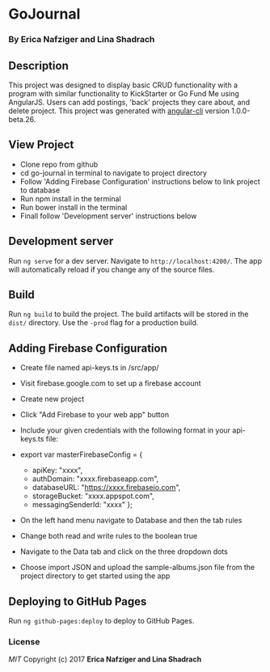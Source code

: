 # GoJournal

### By Erica Nafziger and Lina Shadrach

## Description
This project was designed to display basic CRUD functionality with a program with similar functionality to KickStarter or Go Fund Me using AngularJS. Users can add postings, 'back' projects they care about, and delete project. 
This project was generated with [angular-cli](https://github.com/angular/angular-cli) version 1.0.0-beta.26.

## View Project 
* Clone repo from github
* cd go-journal in terminal to navigate to project directory
* Follow 'Adding Firebase Configuration' instructions below to link project to database
* Run npm install in the terminal
* Run bower install in the terminal
* Finall follow 'Development server' instructions below

## Development server
Run `ng serve` for a dev server. Navigate to `http://localhost:4200/`. The app will automatically reload if you change any of the source files.

## Build
Run `ng build` to build the project. The build artifacts will be stored in the `dist/` directory. Use the `-prod` flag for a production build.

## Adding Firebase Configuration
* Create file named api-keys.ts in /src/app/
* Visit firebase.google.com to set up a firebase account
* Create new project
* Click "Add Firebase to your web app" button
* Include your given credentials with the following format in your api-keys.ts file:

* export var masterFirebaseConfig = {
    * apiKey: "xxxx",
    * authDomain: "xxxx.firebaseapp.com",
    * databaseURL: "https://xxxx.firebaseio.com",
    * storageBucket: "xxxx.appspot.com",
    * messagingSenderId: "xxxx" };
* On the left hand menu navigate to Database and then the tab rules
* Change both read and write rules to the boolean true
* Navigate to the Data tab and click on the three dropdown dots
* Choose import JSON and upload the sample-albums.json file from the project directory to get started using the app

## Deploying to GitHub Pages

Run `ng github-pages:deploy` to deploy to GitHub Pages.

### License

*MIT*
Copyright (c) 2017 **Erica Nafziger and Lina Shadrach**
